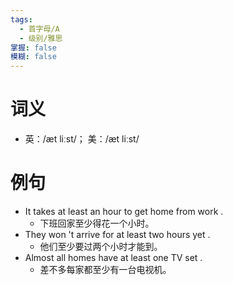 ```yaml
---
tags:
  - 首字母/A
  - 级别/雅思
掌握: false
模糊: false
---
```

# 词义
- 英：/æt liːst/； 美：/æt liːst/
# 例句
- It takes at least an hour to get home from work .
	- 下班回家至少得花一个小时。
- They won 't arrive for at least two hours yet .
	- 他们至少要过两个小时才能到。
- Almost all homes have at least one TV set .
	- 差不多每家都至少有一台电视机。
